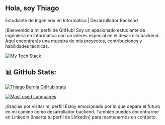 ## Hola, soy Thiago
Estudiante de Ingeniería en Informática | Desarrollador Backend

¡Bienvenido a mi perfil de GitHub! Soy un apasionado estudiante de ingeniería en informática con un interés especial en el desarrollo backend. Aquí encontrarás una muestra de mis proyectos, contribuciones y habilidades técnicas.

![My Tech Stack](https://github-readme-tech-stack.vercel.app/api/cards?lineCount=2&bg=%230D1117&badge=%23161B22&border=%2321262D&titleColor=%2358A6FF&line1=SPRING%2CSPRING%2C0bb63f%3BBOOTSTRAP%2CBOOTSRAP%2C6b36c7%3BMYSQL%2CMySQL%2C2627d5%3BmariaDB%2CmariaDB%2C1c2da8%3B&line2=JAVA%2CJAVA%2Caa1919%3BHTML5%2CHTML5%2Cea7702%3BCSS3%2CCSS3%2C0736b3%3BJavaScript%2CJavaScript%2Cdde326%3B)

## 📊 GitHub Stats:

[![Thiago Bernla GitHub stats](https://github-readme-stats.vercel.app/api?BlockWizard=anuraghazra)](https://github.com/anuraghazra/github-readme-stats)

[![Most used Languages](https://github-readme-stats.vercel.app/api/top-langs/?BlockWizard=anuraghazra&layout=compact)](https://github.com/anuraghazra/github-readme-stats)
  
¡Gracias por visitar mi perfil! Estoy emocionado por lo que depara el futuro en mi camino como desarrollador backend. También puedes encontrarme en LinkedIn [Inserta tu perfil de LinkedIn] para mantenernos en contacto.
<!--
**thiagobrnal/thiagobrnal** is a ✨ _special_ ✨ repository because its `README.md` (this file) appears on your GitHub profile.

Here are some ideas to get you started:

- 🔭 I’m currently working on ...
- 🌱 I’m currently learning ...
- 👯 I’m looking to collaborate on ...
- 🤔 I’m looking for help with ...
- 💬 Ask me about ...
- 📫 How to reach me: ...
- 😄 Pronouns: ...
- ⚡ Fun fact: ...
-->
